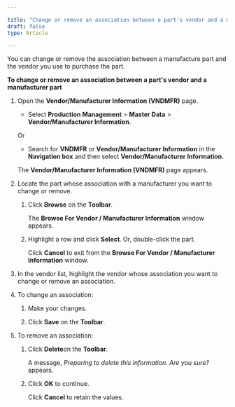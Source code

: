 ```yaml
---

title: "Change or remove an association between a part's vendor and a manufacturer part"
draft: false
type: Article

---
```


You can change or remove the association between a manufacture part and the vendor you use to purchase the part.

**To change or remove an association between a part's vendor and a manufacturer part**

1. Open the **Vendor/Manufacturer Information (VNDMFR)** page.

    - Select **Production Management** > **Master Data** > **Vendor/Manufacturer Information**.

    Or

    - Search for **VNDMFR** or **Vendor/Manufacturer Information** in the **Navigation box** and then select **Vendor/Manufacturer Information.**

    The **Vendor/Manufacturer Information (VNDMFR)** page appears.

2. Locate the part whose association with a manufacturer you want to change or remove.

    1. Click **Browse** on the **Toolbar**.

        The **Browse For Vendor / Manufacturer Information** window appears.

    2. Highlight a row and click **Select**. Or, double-click the part.

        Click **Cancel** to exit from the **Browse For Vendor / Manufacturer Information** window.

3. In the vendor list, highlight the vendor whose association you want to change or remove an association.

4. To change an association:

    1. Make your changes.

    2. Click **Save** on the **Toolbar**.

5. To remove an association:

    1. Click **Delete**on the **Toolbar**.

        A message, *Preparing to delete this information. Are you sure?* appears.

    2. Click **OK** to continue.

        Click **Cancel** to retain the values.

​